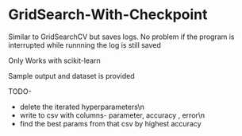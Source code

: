 # GridSearch-With-Checkpoint

Similar to GridSearchCV but saves logs. No problem if the program is interrupted while runnning the log is still saved

Only Works with scikit-learn

Sample output and dataset is provided


TODO-

* delete the iterated hyperparameters\n
* write to csv with columns- parameter, accuracy , error\n
* find the best params from that csv by highest accuracy
